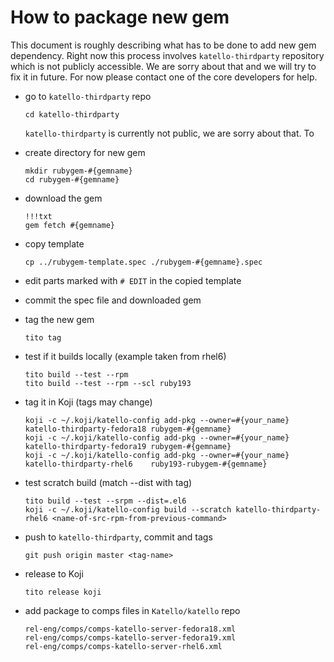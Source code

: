 # How to package new gem

This document is roughly describing what has to be done to add new gem dependency. Right now this
process involves `katello-thirdparty` repository which is not publicly accessible. We are sorry about that 
and we will try to fix it in future. For now please contact one of the core developers for help.

*   go to `katello-thirdparty` repo

        cd katello-thirdparty

    `katello-thirdparty` is currently not public, we are sorry about that. To 

*   create directory for new gem

        mkdir rubygem-#{gemname} 
        cd rubygem-#{gemname}

*   download the gem

        !!!txt
        gem fetch #{gemname}

*   copy template

        cp ../rubygem-template.spec ./rubygem-#{gemname}.spec

*   edit parts marked with `# EDIT` in the copied template
*   commit the spec file and downloaded gem
*   tag the new gem

        tito tag

*   test if it builds locally (example taken from rhel6)

        tito build --test --rpm
        tito build --test --rpm --scl ruby193

*   tag it in Koji (tags may change)

        koji -c ~/.koji/katello-config add-pkg --owner=#{your_name} katello-thirdparty-fedora18 rubygem-#{gemname}
        koji -c ~/.koji/katello-config add-pkg --owner=#{your_name} katello-thirdparty-fedora19 rubygem-#{gemname}
        koji -c ~/.koji/katello-config add-pkg --owner=#{your_name} katello-thirdparty-rhel6    ruby193-rubygem-#{gemname}

*   test scratch build (match --dist with tag)

        tito build --test --srpm --dist=.el6
        koji -c ~/.koji/katello-config build --scratch katello-thirdparty-rhel6 <name-of-src-rpm-from-previous-command>

*   push to `katello-thirdparty`, commit and tags

        git push origin master <tag-name>

*   release to Koji

        tito release koji

*   add package to comps files in `Katello/katello` repo

        rel-eng/comps/comps-katello-server-fedora18.xml
        rel-eng/comps/comps-katello-server-fedora19.xml
        rel-eng/comps/comps-katello-server-rhel6.xml


